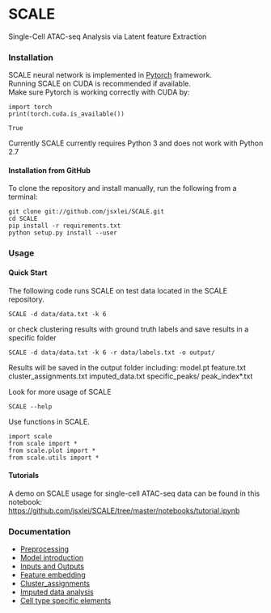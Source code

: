 # SCALE
Single-Cell ATAC-seq Analysis via Latent feature Extraction

### Installation  

SCALE neural network is implemented in [Pytorch](https://pytorch.org/) framework.  
Running SCALE on CUDA is recommended if available.   
Make sure Pytorch is working correctly with CUDA by:  

	import torch
	print(torch.cuda.is_available())
	
	True
	
Currently SCALE currently requires Python 3 and does not work with Python 2.7

#### Installation from GitHub

To clone the repository and install manually, run the following from a terminal:

    git clone git://github.com/jsxlei/SCALE.git
    cd SCALE
	pip install -r requirements.txt
    python setup.py install --user

### Usage

#### Quick Start

The following code runs SCALE on test data located in the SCALE repository.

	SCALE -d data/data.txt -k 6

or check clustering results with ground truth labels and save results in a specific folder

	SCALE -d data/data.txt -k 6 -r data/labels.txt -o output/
	
Results will be saved in the output folder including:
	model.pt
	feature.txt
	cluster_assignments.txt
	imputed_data.txt
	specific_peaks/
		peak_index*.txt
	
Look for more usage of SCALE

	SCALE --help 

Use functions in SCALE.

    import scale
	from scale import *
    from scale.plot import *
	from scale.utils import *
    

#### Tutorials
A demo on SCALE usage for single-cell ATAC-seq data can be found in this notebook: 
https://github.com/jsxlei/SCALE/tree/master/notebooks/tutorial.ipynb


### Documentation

* [Preprocessing](docs/preprocessing.md)
* [Model introduction](docs/model_introduction.md)
* [Inputs and Outputs](docs/inputs_and_outputs.md)
* [Feature embedding](docs/feature_embedding.md)
* [Cluster_assignments](docs/cluster_assignments.md)
* [Imputed data analysis](docs/imputed_data_analysis.md)
* [Cell type specific elements](cell_type_specific_elements.md)
